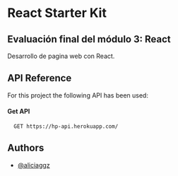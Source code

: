 # React Starter Kit

## Evaluación final del módulo 3: React

Desarrollo de pagina web con React.

## API Reference

For this project the following API has been used:

#### Get API

```http
  GET https://hp-api.herokuapp.com/
```

## Authors

- [@aliciaggz](https://www.github.com/aliciaggz)
